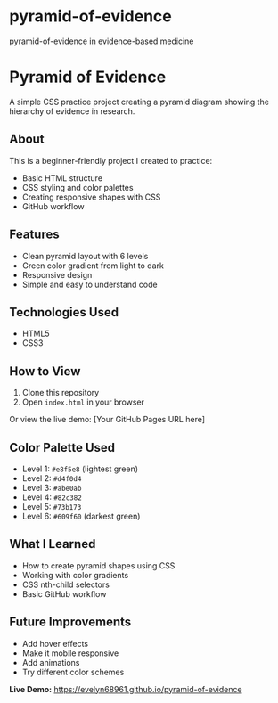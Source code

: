 # pyramid-of-evidence
pyramid-of-evidence in evidence-based medicine

# Pyramid of Evidence

A simple CSS practice project creating a pyramid diagram showing the hierarchy of evidence in research.

## About

This is a beginner-friendly project I created to practice:
- Basic HTML structure
- CSS styling and color palettes
- Creating responsive shapes with CSS
- GitHub workflow

## Features

- Clean pyramid layout with 6 levels
- Green color gradient from light to dark
- Responsive design
- Simple and easy to understand code

## Technologies Used

- HTML5
- CSS3

## How to View

1. Clone this repository
2. Open `index.html` in your browser

Or view the live demo: [Your GitHub Pages URL here]

## Color Palette Used

- Level 1: `#e8f5e8` (lightest green)
- Level 2: `#d4f0d4`
- Level 3: `#abe0ab`
- Level 4: `#82c382`
- Level 5: `#73b173`
- Level 6: `#609f60` (darkest green)

## What I Learned

- How to create pyramid shapes using CSS
- Working with color gradients
- CSS nth-child selectors
- Basic GitHub workflow

## Future Improvements

- Add hover effects
- Make it mobile responsive
- Add animations
- Try different color schemes

**Live Demo:** https://evelyn68961.github.io/pyramid-of-evidence
